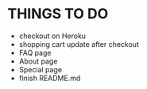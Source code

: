 # THINGS TO DO

- checkout on Heroku
- shopping cart update after checkout
- FAQ page
- About page
- Special page
- finish README.md
